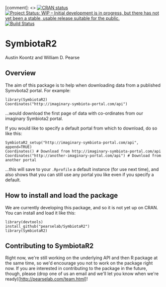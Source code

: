 <!-- badges: start -->
[comment]: <> [![CRAN status](https://www.r-pkg.org/badges/version/SymbiotaR2)](https://cran.r-project.org/package=SymbiotaR2)
[![Project Status: WIP – Initial development is in progress, but there has not yet been a stable, usable release suitable for the public.](https://www.repostatus.org/badges/latest/wip.svg)](https://www.repostatus.org/#wip)
[![Build Status](https://api.travis-ci.org/pearselab/SymbiotaR2.svg)](https://travis-ci.org/pearselab/SymbiotaR2)
<!-- badges: end -->

# SymbiotaR2

Austin Koontz and William D. Pearse

## Overview

The aim of this package is to help when downloading data from a
published Symvbota2 portal. For example:

```{R}
library(SymbiotaR2)
Coordinates("http://imaginary-symbiota-portal.com/api")
```

...would download the first page of data with co-ordinates from our
imaginary Symbiota2 portal.

If you would like to specify a default portal from which to download,
do so like this:

```{R}
SymbiotaR2_setup("http://imaginary-symbiota-portal.com/api", append=TRUE)
Coordinates() # Download from http://imaginary-symbiota-portal.com/api
Coordinates("http://another-imaginary-portal.com/api") # Download from another portal
```

...this will save to your `.Rprofile` a default instance (for use next
time), and also shows that you can still use any portal you like even
if you specify a default.

## How to install and load the package

We are currently developing this package, and so it is not yet up on
CRAN. You can install and load it like this:

```{R}
library(devtools)
install_github("pearselab/SymbiotaR2")
library(SymbiotaR2)
```

## Contributing to SymbiotaR2

Right now, we're still working on the underlying API and then R
package at the same time, so we'd encourage you not to work on the
package right now. If you are interested in contributing to the
package in the future, though, please (drop one of us an email and
we'll let you know when we're ready)[http://pearselab.com/team.html]!
